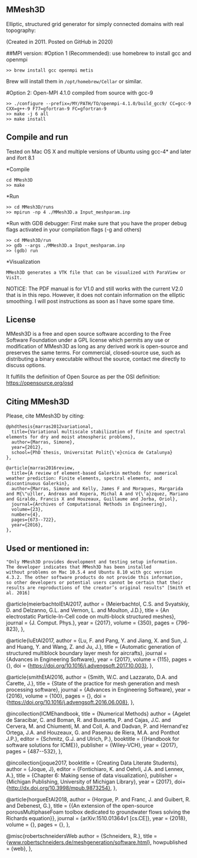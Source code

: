 MMesh3D
--------
Elliptic, structured grid generator for simply connected domains with real topography:

(Created in 2011. Posted on GitHub in 2020)

##MPI version:
#Option 1 (Recommended): use homebrew to install gcc and openmpi
```
>> brew install gcc openmpi metis
```
Brew will install them in `/opt/homebrew/Cellar` or similar.

#Option 2: Open-MPI 4.1.0 compiled from source with gcc-9

```
>> ./configure --prefix=/MY/PATH/TO/openmpi-4.1.0/build_gcc9/ CC=gcc-9 CXX=g++-9 F77=gfortran-9 FC=gfortran-9
>> make -j 6 all
>> make install
```

## Compile and run
Tested on Mac OS X and multiple versions of Ubuntu using gcc-4* and later and ifort 8.1

*Compile
```
cd MMesh3D
>> make
```

*Run
```
>> cd MMesh3D/runs
>> mpirun -np 4 ./MMesh3D.a Input_meshparam.inp
```

*Run with GDB debugger:
First make sure that you have the proper debug flags activated in your compilation flags (-g and others)
```
>> cd MMesh3D/run
>> gdb --args ./MMesh3D.a Input_meshparam.inp
>> (gdb) run
```

*Visualization
```
MMesh3D generates a VTK file that can be visualized with ParaView or VisIt.
```

NOTICE: The PDF manual is for V1.0 and still works with the current V2.0 that is in this repo. However, it does not contain information on the elliptic smoothing. 
I will post instructions as soon as I have some spare time. 

## License
MMesh3D is a free and open source software according to the Free Software Foundation under a GPL license which permits any use or modification of MMesh3D as long as any derived work is open-source and preserves the same terms. For commercial, closed-source use, such as distributing a binary executable without the source, contact me directly to discuss options.

It fulfills the definition of Open Source as per the OSI definition: https://opensource.org/osd



## Citing MMesh3D
Please, cite MMesh3D by citing:
```
@phdthesis{marras2012variational,
  title={Variational multiscale stabilization of finite and spectral elements for dry and moist atmospheric problems},
  author={Marras, Simone},
  year={2012},
  school={PhD thesis, Universitat Polit{\'e}cnica de Catalunya}
},

@article{marras2016review,
  title={A review of element-based Galerkin methods for numerical weather prediction: Finite elements, spectral elements, and discontinuous Galerkin},
  author={Marras, Simone and Kelly, James F and Moragues, Margarida and M{\"u}ller, Andreas and Kopera, Michal A and V{\'a}zquez, Mariano and Giraldo, Francis X and Houzeaux, Guillaume and Jorba, Oriol},
  journal={Archives of Computational Methods in Engineering},
  volume={23},
  number={4},
  pages={673--722},
  year={2016},
},
```

## Used or mentioned in:

```
"Only MMesh3D provides development and testing setup information. 
The developer indicates that MMesh3D has been installed
without problems on Mac 10.5.4 and Ubuntu 8.10 with gcc version
4.3.2. The other software products do not provide this information,
so other developers or potential users cannot be certain that their
results are reproductions of the creator’s original results" [Smith et al. 2016]
```

@article{meierbachtolEtAl2017,
  author = {Meierbachtol, C.S. and Svyatskiy, D. and Delzanno, G.L. and Vernon, L. and Moulton, J.D.},
  title = {An electrostatic Particle-In-Cell code on multi-block structured meshes},
  journal = {J. Comput. Phys.},
  year = {2017},
  volume = {350},
  pages = {796-823},
},

@article{luEtAl2017,
  author = {Lu, F. and Pang, Y. and Jiang, X. and Sun, J. and Huang, Y. and Wang, Z. and Ju, J.},
  title = {Automatic generation of structured multiblock boundary layer mesh for aircrafts},
  journal = {Advances in Engineering Software},
  year = {2017},
  volume = {115},
  pages = {},
  doi = {https://doi.org/10.1016/j.advengsoft.2017.10.003},
},

@article{smithEtAl2016,
  author = {Smith, W.C. and Lazzarato, D.A. and Carette, J.},
  title = {State of the practice for mesh generation and mesh processing software},
  journal = {Advances in Engineering Software},
  year = {2016},
  volume = {100},
  pages = {},
  doi = {https://doi.org/10.1016/j.advengsoft.2016.06.008},
},

@incollection{ICMEhandbook,
   title = {Numerical Methods}
   author = {Agelet de Saracibar, C. and Boman, R. and Bussetta, P. and Cajas, J.C. and Cervera, M. and Chiumenti, M. and Coll, A. and Dadvan, P. and Hernand\'ez Ortega, J.A. and Houzeaux, G. and Pasenau de Riera, M.A. and Ponthot J.P.}, 
   editor = {Schmitz, G.J. and Ulrich, P.},
   booktitle = {{Handbook for software solutions for ICME}},
   publisher = {Wiley-VCH},
   year  = {2017},
   pages  = {487--532},
},

@incollection{joque2017,
   booktitle = {Creating Data Literate Students},
   author = {Joque, J},
   editor = {Fontichiaro, K. and Oehrli, J.A. and Lennex, A.},
   title = {Chapter 6: Making sense of data visualization},
   publisher = {Michigan Publishing, University of Michigan Library},
   year  = {2017},
   doi={http://dx.doi.org/10.3998/mpub.9873254},
},

@article{horgueEtAl2018,
  author = {Horgue, P. and Franc, J. and Guibert, R. and Debenest, G.},
  title = {{An extension of the open-source porousMultiphaseFoam toolbox dedicated to groundwater flows solving the Richards equation}},
  journal = {arXiv:1510.01364v1 [cs.CE]},
  year = {2018},
  volume = {},
  pages = {},
},

@misc{robertschneidersWeb
    author = {Schneiders, R.},
    title = {www.robertschneiders.de/meshgeneration/software.html},
    howpublished = {web},
},

